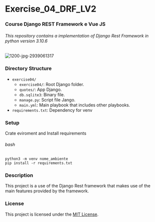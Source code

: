 # Exercise_04_DRF_LV2
### Course Django REST Framework e Vue JS 
###### This repository contains a implementation of Django Rest Framework in python version 3.10.6
![1200-jpg-2939061317](https://github.com/mafrarrix/exercise_04_DRF_LV2/assets/84633068/3ea0df61-784d-4646-b414-22ea7e4224e8)

### Directory Structure

- `exercise04/`
    - `exercise04/`: Root Django folder.
    - `quotes/`: App Django.
    - `db.sqlite3`: Binary file.
    - `manage.py`: Script file Jango.
    - `main.yml`: Main playbook that includes other playbooks.
- `requirements.txt`: Dependency for venv

### Setup
Crate eviroment and Install requirements 
###### bash
```
python3 -m venv nome_ambiente 
pip install -r requirements.txt
```
### Description
This project is a use of the Django Rest framework that makes use of the main features provided by the framework.
### License
This project is licensed under the [MIT License](LICENSE).
